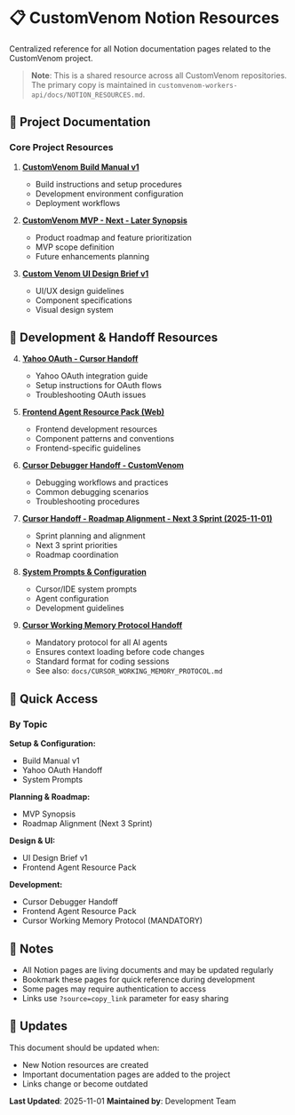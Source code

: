 # 📋 CustomVenom Notion Resources

Centralized reference for all Notion documentation pages related to the CustomVenom project.

> **Note**: This is a shared resource across all CustomVenom repositories.
> The primary copy is maintained in `customvenom-workers-api/docs/NOTION_RESOURCES.md`.

## 🎯 Project Documentation

### Core Project Resources

1. **[CustomVenom Build Manual v1](https://www.notion.so/CustomVenom-Build-Manual-v1-d5825d6035204be3afc9782e9d697cad)**
   - Build instructions and setup procedures
   - Development environment configuration
   - Deployment workflows

2. **[CustomVenom MVP - Next - Later Synopsis](https://www.notion.so/CustomVenom-MVP-Next-Later-Synopsis-ae1e4b316d764c30af29a885337ff902)**
   - Product roadmap and feature prioritization
   - MVP scope definition
   - Future enhancements planning

3. **[Custom Venom UI Design Brief v1](https://www.notion.so/Custom-Venom-UI-Design-Brief-v1-51d3eadcc73b432cb45c6a4c37206b8e)**
   - UI/UX design guidelines
   - Component specifications
   - Visual design system

## 🔧 Development & Handoff Resources

4. **[Yahoo OAuth - Cursor Handoff](https://www.notion.so/Yahoo-OAuth-Cursor-Handoff-0b1eb9ec4d6e4cb48fefbf5639277561)**
   - Yahoo OAuth integration guide
   - Setup instructions for OAuth flows
   - Troubleshooting OAuth issues

5. **[Frontend Agent Resource Pack (Web)](https://www.notion.so/Frontend-Agent-Resource-Pack-Web-e2496ca8cebb4f32ab4f4ff1bab26bac)**
   - Frontend development resources
   - Component patterns and conventions
   - Frontend-specific guidelines

6. **[Cursor Debugger Handoff - CustomVenom](https://www.notion.so/Cursor-Debugger-Handoff-CustomVenom-c95052cbaa7a4caa9a54569bc6f50d4f)**
   - Debugging workflows and practices
   - Common debugging scenarios
   - Troubleshooting procedures

7. **[Cursor Handoff - Roadmap Alignment - Next 3 Sprint (2025-11-01)](https://www.notion.so/Cursor-Handoff-Roadmap-Alignment-Next-3-Sprint-2025-11-01-b75161e43bfa496f846afbc3e788d7f4)**
   - Sprint planning and alignment
   - Next 3 sprint priorities
   - Roadmap coordination

8. **[System Prompts & Configuration](https://www.notion.so/763e44fb440049edabc6725db4af6a91?v=c492e5a1c8d94fa2b3cb34644a228a37)**
   - Cursor/IDE system prompts
   - Agent configuration
   - Development guidelines

9. **[Cursor Working Memory Protocol Handoff](https://www.notion.so/Cursor-Working-Memory-Protocol-Handoff-62ba04448a0141a7b158bdacb18d662a)**
   - Mandatory protocol for all AI agents
   - Ensures context loading before code changes
   - Standard format for coding sessions
   - See also: `docs/CURSOR_WORKING_MEMORY_PROTOCOL.md`

## 🔗 Quick Access

### By Topic

**Setup & Configuration:**
- Build Manual v1
- Yahoo OAuth Handoff
- System Prompts

**Planning & Roadmap:**
- MVP Synopsis
- Roadmap Alignment (Next 3 Sprint)

**Design & UI:**
- UI Design Brief v1
- Frontend Agent Resource Pack

**Development:**
- Cursor Debugger Handoff
- Frontend Agent Resource Pack
- Cursor Working Memory Protocol (MANDATORY)

## 📝 Notes

- All Notion pages are living documents and may be updated regularly
- Bookmark these pages for quick reference during development
- Some pages may require authentication to access
- Links use `?source=copy_link` parameter for easy sharing

## 🔄 Updates

This document should be updated when:
- New Notion resources are created
- Important documentation pages are added to the project
- Links change or become outdated

**Last Updated**: 2025-11-01
**Maintained by**: Development Team

